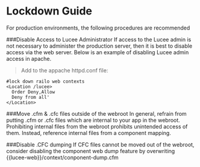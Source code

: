 # Lockdown Guide

For production environments, the following procedures are recommended

###Disable Access to Lucee Administrator
If access to the Lucee admin is not necessary to administer the production server, then it is best to disable access via the web server. Below is an example of disabling Lucee admin access in apache. 

>Add to the appache httpd.conf file:

```
#lock down railo web contexts
<Location /lucee>
  Order Deny,Allow
  Deny from all'
</Location>
```

###Move .cfm & .cfc files outside of the webroot
In general, refrain from putting .cfm or .cfc files which are internal to your app in the webroot. Prohibiting internal files from the webroot prohibits unintended access of them. Instead, reference internal files from a component mapping. 

###Disable .CFC dumping
If CFC files cannot be moved out of the webroot, consider disabling the component web dump feature by overwriting {{lucee-web}}/context/conponent-dump.cfm